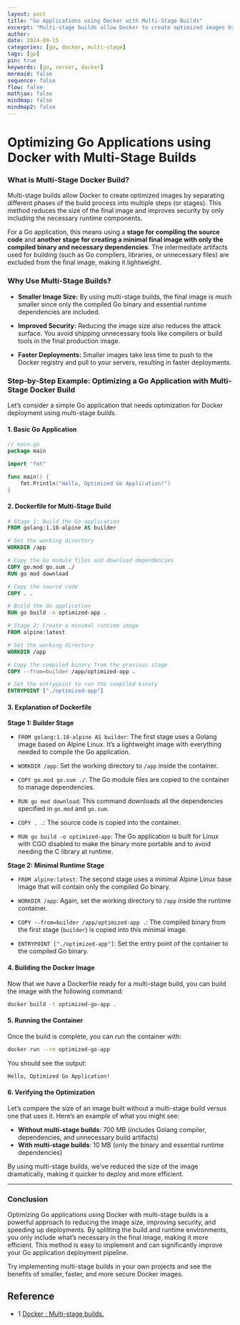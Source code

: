 ```yaml
---
layout: post
title: "Go Applications using Docker with Multi-Stage Builds"
excerpt: "Multi-stage builds allow Docker to create optimized images by separating different phases of the build process into multiple steps (or stages). This method reduces the size of the final image and improves security by only including the necessary runtime components."
author: 
date: 2024-09-15
categories: [go, docker, multi-stage]
tags: [go]
pin: true
keywords: [go, server, docker]
mermaid: false
sequence: false
flow: false
mathjax: false
mindmap: false
mindmap2: false
---
```


<!-- ![Alt](/assets/images/posts/franken_php.png) -->

# Optimizing Go Applications using Docker with Multi-Stage Builds

### **What is Multi-Stage Docker Build?**

Multi-stage builds allow Docker to create optimized images by separating different phases of the build process into multiple steps (or stages). This method reduces the size of the final image and improves security by only including the necessary runtime components.

For a Go application, this means using a **stage for compiling the source code** and **another stage for creating a minimal final image with only the compiled binary and necessary dependencies**. The intermediate artifacts used for building (such as Go compilers, libraries, or unnecessary files) are excluded from the final image, making it lightweight.

### **Why Use Multi-Stage Builds?**

- **Smaller Image Size:** By using multi-stage builds, the final image is much smaller since only the compiled Go binary and essential runtime dependencies are included.
  
- **Improved Security:** Reducing the image size also reduces the attack surface. You avoid shipping unnecessary tools like compilers or build tools in the final production image.

- **Faster Deployments:** Smaller images take less time to push to the Docker registry and pull to your servers, resulting in faster deployments.

### **Step-by-Step Example: Optimizing a Go Application with Multi-Stage Docker Build**

Let’s consider a simple Go application that needs optimization for Docker deployment using multi-stage builds.

#### **1. Basic Go Application**

```go
// main.go
package main

import "fmt"

func main() {
    fmt.Println("Hello, Optimized Go Application!")
}
```

#### **2. Dockerfile for Multi-Stage Build**

```dockerfile
# Stage 1: Build the Go application
FROM golang:1.18-alpine AS builder

# Set the working directory
WORKDIR /app

# Copy the Go module files and download dependencies
COPY go.mod go.sum ./
RUN go mod download

# Copy the source code
COPY . .

# Build the Go application
RUN go build -o optimized-app .

# Stage 2: Create a minimal runtime image
FROM alpine:latest

# Set the working directory
WORKDIR /app

# Copy the compiled binary from the previous stage
COPY --from=builder /app/optimized-app .

# Set the entrypoint to run the compiled binary
ENTRYPOINT ["./optimized-app"]
```

#### **3. Explanation of Dockerfile**

**Stage 1: Builder Stage**
- `FROM golang:1.18-alpine AS builder`: The first stage uses a Golang image based on Alpine Linux. It’s a lightweight image with everything needed to compile the Go application.
  
- `WORKDIR /app`: Set the working directory to `/app` inside the container.

- `COPY go.mod go.sum ./`: The Go module files are copied to the container to manage dependencies.

- `RUN go mod download`: This command downloads all the dependencies specified in `go.mod` and `go.sum`.

- `COPY . .`: The source code is copied into the container.

- `RUN go build -o optimized-app`: The Go application is built for Linux with CGO disabled to make the binary more portable and to avoid needing the C library at runtime.

**Stage 2: Minimal Runtime Stage**
- `FROM alpine:latest`: The second stage uses a minimal Alpine Linux base image that will contain only the compiled Go binary.

- `WORKDIR /app`: Again, set the working directory to `/app` inside the runtime container.

- `COPY --from=builder /app/optimized-app .`: The compiled binary from the first stage (`builder`) is copied into this minimal image.

- `ENTRYPOINT ["./optimized-app"]`: Set the entry point of the container to the compiled Go binary.

#### **4. Building the Docker Image**

Now that we have a Dockerfile ready for a multi-stage build, you can build the image with the following command:

```bash
docker build -t optimized-go-app .
```

#### **5. Running the Container**

Once the build is complete, you can run the container with:

```bash
docker run --rm optimized-go-app
```

You should see the output:

```bash
Hello, Optimized Go Application!
```

#### **6. Verifying the Optimization**

Let’s compare the size of an image built without a multi-stage build versus one that uses it. Here’s an example of what you might see:

- **Without multi-stage builds**: 700 MB (includes Golang compiler, dependencies, and unnecessary build artifacts)
- **With multi-stage builds**: 10 MB (only the binary and essential runtime dependencies)

By using multi-stage builds, we’ve reduced the size of the image dramatically, making it quicker to deploy and more efficient.

---

### **Conclusion**

Optimizing Go applications using Docker with multi-stage builds is a powerful approach to reducing the image size, improving security, and speeding up deployments. By splitting the build and runtime environments, you only include what’s necessary in the final image, making it more efficient. This method is easy to implement and can significantly improve your Go application deployment pipeline.

Try implementing multi-stage builds in your own projects and see the benefits of smaller, faster, and more secure Docker images.


## Reference


* 1 [Docker : Multi-stage builds.](https://docs.docker.com/build/building/multi-stage/)

